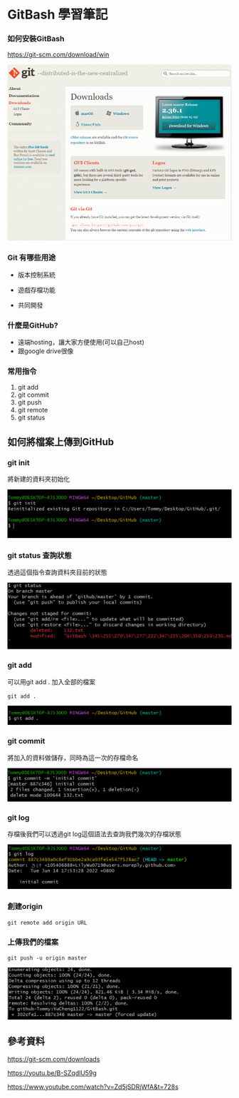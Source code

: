 # GitBash 學習筆記

### 如何安裝GitBash

https://git-scm.com/download/win

![git(3)](https://github.com/YuCheng1122/GitBash/blob/master/src/git(3).png)

### Git 有哪些用途

- 版本控制系統

- 遊戲存檔功能

- 共同開發

### 什麼是GitHub?
- 遠端hosting，讓大家方便使用(可以自己host)
- 跟google drive很像
### 常用指令
1. git add
2. git commit 
3. git push
4. git remote
5. git status

## 如何將檔案上傳到GitHub
### git init 
將新建的資料夾初始化

![git(4)](https://github.com/YuCheng1122/GitBash/blob/master/src/git(4).png)

### git status 查詢狀態

透過這個指令查詢資料夾目前的狀態

![git(5)](https://github.com/YuCheng1122/GitBash/blob/master/src/git(5).png)
### git add 

可以用git add . 加入全部的檔案

```git
git add .
```



![git(6)](https://github.com/YuCheng1122/GitBash/blob/master/src/git(6).png)

### git commit

將加入的資料做儲存，同時為這一次的存檔命名

![Screenshot 2022-06-14 175414](https://github.com/YuCheng1122/GitBash/blob/master/src/Screenshot%202022-06-14%20175414.png)

### git log

存檔後我們可以透過git log這個語法去查詢我們幾次的存檔狀態

![git(7)](https://github.com/YuCheng1122/GitBash/blob/master/src/git(7).png)

### 創建origin

``` git
git remote add origin URL
```

### 上傳我們的檔案

```git
git push -u origin master
```

![git(10)](https://github.com/YuCheng1122/GitBash/blob/master/src/git(10).png)

## 參考資料

https://git-scm.com/downloads

https://youtu.be/B-SZqdlU59g

https://www.youtube.com/watch?v=Zd5jSDRjWfA&t=728s
